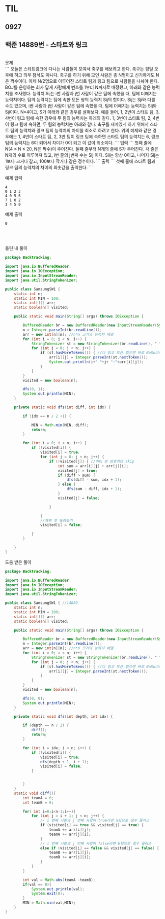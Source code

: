 # TIL

## 0927

## 백준 14889번 - 스타트와 링크
<br>
문제 <br>```
오늘은 스타트링크에 다니는 사람들이 모여서 축구를 해보려고 한다. 축구는 평일 오후에 하고 의무 참석도 아니다. 축구를 하기 위해 모인 사람은 총 N명이고 신기하게도 N은 짝수이다. 이제 N/2명으로 이루어진 스타트 팀과 링크 팀으로 사람들을 나눠야 한다.
BOJ를 운영하는 회사 답게 사람에게 번호를 1부터 N까지로 배정했고, 아래와 같은 능력치를 조사했다. 능력치 Sij는 i번 사람과 j번 사람이 같은 팀에 속했을 때, 팀에 더해지는 능력치이다. 팀의 능력치는 팀에 속한 모든 쌍의 능력치 Sij의 합이다. Sij는 Sji와 다를 수도 있으며, i번 사람과 j번 사람이 같은 팀에 속했을 때, 팀에 더해지는 능력치는 Sij와 Sji이다.
N=4이고, S가 아래와 같은 경우를 살펴보자.
예를 들어, 1, 2번이 스타트 팀, 3, 4번이 링크 팀에 속한 경우에 두 팀의 능력치는 아래와 같다.
1, 3번이 스타트 팀, 2, 4번이 링크 팀에 속하면, 두 팀의 능력치는 아래와 같다.
축구를 재미있게 하기 위해서 스타트 팀의 능력치와 링크 팀의 능력치의 차이를 최소로 하려고 한다. 위의 예제와 같은 경우에는 1, 4번이 스타트 팀, 2, 3번 팀이 링크 팀에 속하면 스타트 팀의 능력치는 6, 링크 팀의 능력치는 6이 되어서 차이가 0이 되고 이 값이 최소이다.
```
입력
```
첫째 줄에 N(4 ≤ N ≤ 20, N은 짝수)이 주어진다. 둘째 줄부터 N개의 줄에 S가 주어진다. 각 줄은 N개의 수로 이루어져 있고, i번 줄의 j번째 수는 Sij 이다. Sii는 항상 0이고, 나머지 Sij는 1보다 크거나 같고, 100보다 작거나 같은 정수이다.
```
출력
```
첫째 줄에 스타트 팀과 링크 팀의 능력치의 차이의 최솟값을 출력한다.
```
<br>

예제 입력
```
4
0 1 2 3
4 0 5 6
7 1 0 2
3 4 5 0
```
예제 출력
```
0
```
<br>

<br>

틀린 내 풀이
```java
package Backtracking;

import java.io.BufferedReader;
import java.io.IOException;
import java.io.InputStreamReader;
import java.util.StringTokenizer;

public class SamsungSW1 {
    static int n;
    static int MIN = 100;
    static int[][] arr;
    static boolean[] visited;

    public static void main(String[] args) throws IOException {

        BufferedReader br = new BufferedReader(new InputStreamReader(System.in));
        n = Integer.parseInt(br.readLine());
        arr = new int[n][n]; //n*n 크기의 능력치 배열
        for (int i = 0; i < n; i++) {
            StringTokenizer st = new StringTokenizer(br.readLine(), " ");
            for (int j = 0; j < n; j++) {
                if (st.hasMoreTokens()) { //다 읽고 토큰 없으면 바로 NoSuchElementException 에러 던짐
                    arr[i][j] = Integer.parseInt(st.nextToken());
                    System.out.println(i+" "+j+ ":"+arr[i][j]);
                }
            }
        }
        visited = new boolean[n];

        dfs(0, 1);
        System.out.println(MIN);
    }

    private static void dfs(int diff, int idx) {

        if (idx == n / 2 +1) {

            MIN = Math.min(MIN, diff);
            return;
        }

        for (int i = 0; i < n; i++) {
            if (!visited[i]) {
                visited[i] = true;
                for (int j = 0; j < n; j++) {
                    if (!visited[j]) { //이미 쓴 번호라면 skip
                        int sum = arr[i][j] + arr[j][i];
                        visited[j] = true;
                        if (diff > sum) {
                            dfs(diff - sum, idx + 1);
                        } else {
                            dfs(sum - diff, idx + 1);
                        }
                        visited[j] = false;

                    }

                }
                //재귀 후 돌려놓기
                visited[i] = false;

            }
        }

    }
}

```


도움 받은 풀이
```java
package Backtracking;

import java.io.BufferedReader;
import java.io.IOException;
import java.io.InputStreamReader;
import java.util.StringTokenizer;

public class SamsungSW1 { //14889
    static int n;
    static int MIN = 100;
    static int[][] arr;
    static boolean[] visited;

    public static void main(String[] args) throws IOException {

        BufferedReader br = new BufferedReader(new InputStreamReader(System.in));
        n = Integer.parseInt(br.readLine());
        arr = new int[n][n]; //n*n 크기의 능력치 배열
        for (int i = 0; i < n; i++) {
            StringTokenizer st = new StringTokenizer(br.readLine(), " ");
            for (int j = 0; j < n; j++) {
                if (st.hasMoreTokens()) { //다 읽고 토큰 없으면 바로 NoSuchElementException 에러 던짐
                    arr[i][j] = Integer.parseInt(st.nextToken());
                }
            }
        }
        visited = new boolean[n];

        dfs(0, 0);
        System.out.println(MIN);
    }

    private static void dfs(int depth, int idx) {

        if (depth == n / 2) {
            diff();
            return;
        }

        for (int i = idx; i < n; i++) {
            if (!visited[i]) {
                visited[i] = true;
                dfs(depth + 1, i + 1);
                visited[i] = false;
            }


        }
    }
    static void diff(){
        int teamA = 0;
        int teamB = 0;

        for( int i=0;i<n-1;i++){
            for (int j = i + 1; j < n; j++) {
                // i 번째 사람과 j 번째 사람이 true라면 a팀으로 점수 플러스 
                if (visited[i] == true && visited[j] == true) {
                    teamA += arr[i][j];
                    teamA += arr[j][i];
                }
                // i 번째 사람과 j 번째 사람이 false라면 b팀으로 점수 플러스 
                else if (visited[i] == false && visited[j] == false) {
                    teamB += arr[i][j];
                    teamB += arr[j][i];
                }
            }
        }

        int val = Math.abs(teamA -teamB);
        if(val == 0){
            System.out.println(val);
            System.exit(0);
        }
        MIN = Math.min(val,MIN);
    }
}


```
